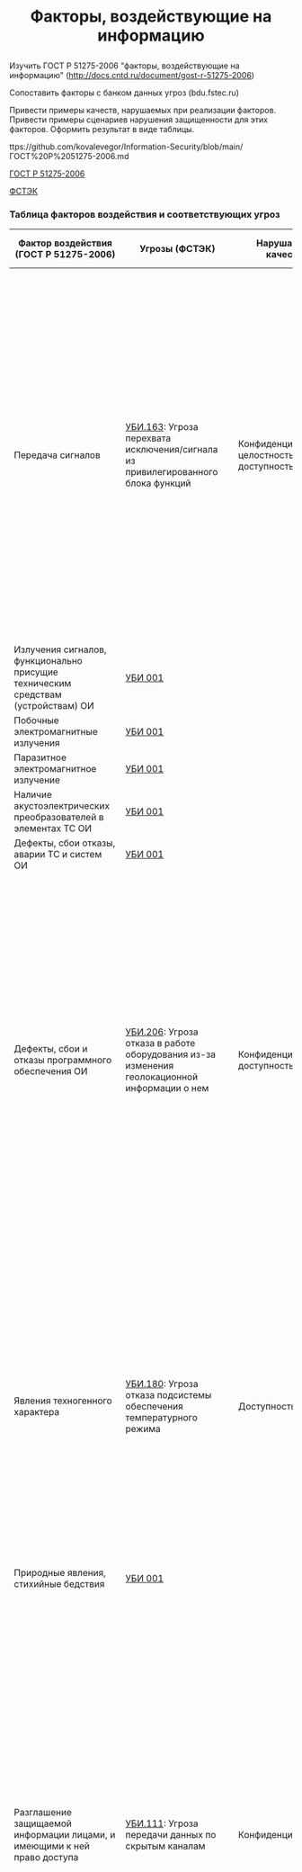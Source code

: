 # <p align = "center">Факторы, воздействующие на информацию</p>

Изучить ГОСТ Р 51275-2006 "факторы, воздействующие на информацию" (http://docs.cntd.ru/document/gost-r-51275-2006)

Сопоставить факторы с банком данных угроз (bdu.fstec.ru)

Привести примеры качеств, нарушаемых при реализации факторов. Привести примеры сценариев нарушения защищенности для этих факторов. Оформить результат в виде таблицы.

ttps://github.com/kovalevegor/Information-Security/blob/main/ГОСТ%20Р%2051275-2006.md

[ГОСТ Р 51275-2006](https://github.com/kovalevegor/Information-Security/blob/main/ГОСТ%20Р%2051275-2006.md)

[ФСТЭК](https://bdu.fstec.ru/threat?ajax=threats&size=100)

### Таблица факторов воздействия и соответствующих угроз

| **Фактор воздействия (ГОСТ Р 51275-2006)** | **Угрозы (ФСТЭК)** | **Нарушаемые качества** | **Примеры сценариев нарушения защищенности** |
|---------------------------------------------|----------------------|--------------------------|--------------------------------------------------|
| Передача сигналов  | [УБИ.163](https://bdu.fstec.ru/threat/ubi.163): Угроза перехвата исключения/сигнала из привилегированного блока функций | Конфиденциальность, целостность, доступность | Нарушитель настраивает систему или программное обеспечение для перехвата исключений, сгенерированных привилегированным блоком функций. При возникновении исключения, нарушитель получает доступ к информации о состоянии программы и данных, с которыми она работает. Нарушитель анализирует перехваченные исключения, извлекая из них информацию о защищаемых данных или системных командах. Нарушитель использует полученную информацию для несанкционированного доступа к защищаемой информации или выполнения привилегированных команд.  |
| Излучения сигналов, функционально присущие техническим средствам (устройствам) ОИ | [УБИ 001]() |  |  |
| Побочные электромагнитные излучения | [УБИ 001]() |  |  |
| Паразитное электромагнитное излучение | [УБИ 001]() |  |  |
| Наличие акустоэлектрических преобразователей в элементах ТС ОИ | [УБИ 001]() |  |  |
| Дефекты, сбои отказы, аварии ТС и систем ОИ | [УБИ 001]() |  |  |
| Дефекты, сбои и отказы программного обеспечения ОИ | [УБИ.206](https://bdu.fstec.ru/threat/ubi.206): Угроза отказа в работе оборудования из-за изменения геолокационной информации о нем | Конфиденциальность, доступность | Нарушитель определяет текущую геолокацию оборудования с ЧПУ и изучает механизмы её определения. Нарушитель перемещает оборудование в другое местоположение, изменяя его геолокационные координаты. Нарушитель пытается изменить геолокационные данные оборудования в системе управления, подделывая информацию о его расположении. При обнаружении измененной геолокационной информации система управления принимает решение о прекращении работы оборудования с ЧПУ, считая его перемещенным в недопустимое местоположение. |
| Явления техногенного характера | [УБИ.180](https://bdu.fstec.ru/threat/ubi.180): Угроза отказа подсистемы обеспечения температурного режима | Доступность | Отключение или вывод из строя вентиляции и температурных приборов приводит к нарушению температурного режима. Температура внутри системы начинает превышать допустимые значения, что вызывает перегрев и возможное повреждение компонентов системы. Из-за перегрева выходят из строя критически важные компоненты системы, что приводит к системному сбою или повреждению всей системы. Это может вызвать остановку работы сервисов, утрату данных и необходимость дорогостоящего ремонта. |
| Природные явления, стихийные бедствия | [УБИ 001]() |  |  |
| Разглашение защищаемой информации лицами, и имеющими к ней право доступа | [УБИ.111](https://bdu.fstec.ru/threat/ubi.111): Угроза передачи данных по скрытым каналам | Конфиденциальность | Легальный пользователь, имеющий права на установку программного обеспечения в системе, устанавливает специализированное ПО, которое может внедрять защищаемую информацию в легитимные пакеты данных. Это ПО может быть маскирующим или использующим методы стеганографии. Специализированное ПО собирает защищаемую информацию и маскирует её под служебные протоколы или внедряет в легитимно передаваемые данные. Злоумышленник передает эти данные по сети, используя легитимные каналы связи, такие как электронная почта, веб-трафик или съёмные носители. На стороне получателя, злоумышленник получает эти данные и использует соответствующее ПО для их извлечения и расшифровки. |
| Неправомерные действия со стороны лиц, и имеющих право доступа к защищаемой информации | [УБИ.063](https://bdu.fstec.ru/threat/ubi.063v): Угроза некорректного использования функционала программного и аппаратного обеспечения | Конфиденциальность, целостность, доступность | Злоумышленник изучает документацию и возможности программных и аппаратных средств, чтобы выявить потенциальные слабости и нестандартные способы их использования. Он получает доступ к системе, возможно, под видом легитимного пользователя. Злоумышленник вводит нестандартные или некорректные команды, которые не ожидаются системой. Например, команда может использовать функцию системы таким образом, чтобы она выполняла деструктивные действия, такие как удаление данных, переполнение буфера или запуск несанкционированных процессов. |
| Несанкционированный доступ к информации | [УБИ.074](https://bdu.fstec.ru/threat/ubi.074): Угроза несанкционированного доступа к аутентификационной информации | Конфиденциальность | Злоумышленник получает физический или удаленный доступ к компьютеру. Это может быть достигнуто через эксплуатацию уязвимостей в ПО, социальную инженерию или использование вредоносного ПО. Злоумышленник использует специальные инструменты или скрипты для сканирования оперативной памяти компьютера, чтобы найти и извлечь пароли и учетные данные, которые временно сохраняются там. Это может быть достигнуто через использование дебаггера или других программных инструментов для анализа памяти. Злоумышленник ищет файлы, которые могут содержать пароли и учетные данные, например, файлы конфигураций, файлы сессий или текстовые файлы с открытыми паролями. Эти файлы могут быть скопированы на внешние носители или отправлены злоумышленнику через интернет. |
| Недостатки организационного обеспечения защиты информации | [УБИ.098](https://bdu.fstec.ru/threat/ubi.098): Угроза обнаружения открытых портов и идентификации привязанных к ним сетевых служб | Конфиденциальность | Злоумышленник получает доступ к дискредитируемой вычислительной сети, возможно, через эксплойт, фишинговую атаку или с использованием скомпрометированных учетных данных. Злоумышленник использует специализированное программное обеспечение для сканирования сетевых портов системы. Сканирование позволяет выявить открытые порты и определить, какие сервисы на них работают. Определяется, по каким портам можно осуществлять деструктивные воздействия напрямую, а по каким требуется обход межсетевых экранов. Для атак на защищенные порты могут быть применены специальные техники обхода, такие как туннелирование, фрагментация пакетов или использование легитимных сервисов для скрытого доступа. |
| Ошибки обслуживающего персонала ОИ | [УБИ.097](https://bdu.fstec.ru/threat/ubi.097): Угроза несогласованности правил доступа к большим данным | Конфиденциальность, доступность | Обслуживающий персонал или администраторы системы допускают ошибки при назначении прав доступа пользователям. Пользователь, получивший избыточные привилегии, получает доступ к защищаемой информации, к которой он не должен иметь доступа. Это может привести к утечке конфиденциальной информации или её неправомерному использованию. |
| Доступ к защищаемой информации с применением технических средств | [УБИ.088](https://bdu.fstec.ru/threat/ubi.088): Угроза несанкционированного копирования защищаемой информации | Конфиденциальность | Злоумышленник получает доступ к системе через уязвимость в программном обеспечении, фишинговую атаку, кражу учетных данных или социальную инженерию. Злоумышленник использует учетную запись с недостаточно ограниченными правами доступа. Злоумышленник осуществляет поиск конфиденциальной информации в системе, используя имеющиеся права доступа. Он находит файлы, документы или базы данных, содержащие защищаемую информацию. Злоумышленник копирует найденную информацию на съемный носитель (USB-накопитель, внешний жесткий диск) или загружает её в облачное хранилище, доступное вне системы. Если информация обрабатывается в нешифрованном виде, злоумышленник делает копию именно в этот момент. |
| Несанкционированный доступ к защищаемой информации | [УБИ.023](https://bdu.fstec.ru/threat/ubi.023): Угроза изменения компонентов информационной (автоматизированной) системы | Конфиденциальность, целостность, доступность | Злоумышленник получает доступ к сети, файлам и внедряет закладки путем несанкционированного изменения программных или аппаратных средств информационной системы. Это позволяет ему или другому нарушителю осуществлять несанкционированные действия. |
| Блокирование доступа к защищаемой информации путем перегрузки технических средств обработки информации ложными заявками на ее обработку | [УБИ.029](https://bdu.fstec.ru/threat/ubi.029): Угроза использования вычислительных ресурсов суперкомпьютера «паразитными» процессами | Доступность | Злоумышленник получает доступ к суперкомпьютеру, возможно, через учетную запись с недостаточными мерами безопасности. Вредоносное ПО или скрипт подготавливается для запуска на суперкомпьютере. Злоумышленник запускает задание, которое создаёт большое количество процессов-потомков. Эти процессы не завершаются корректно после выполнения задания и продолжают оставаться в памяти. Вредоносное ПО запускается и начинает создавать дополнительные процессы, маскируясь под легитимные задачи. |
| Действия криминальных групп и отдельных преступных субъектов | [УБИ.061](https://bdu.fstec.ru/threat/ubi.061?viewtype=list): Угроза некорректного задания структуры данных транзакции | Целостность, доступность | Злоумышленник получает доступ к клиентскому приложению или базе данных с возможностью выполнения транзакций. Злоумышленник изучает механизм обработки транзакций и ищет уязвимости. Злоумышленник инициирует транзакцию и прерывает её выполнение, что приводит к неполному выполнению. Например, транзакция может быть прервана на этапе передачи данных, что приводит к некорректным или неполным записям в базе данных. |
| Искажение, уничтожение или блокирование информации с применением технических средств | [УБИ.006](https://bdu.fstec.ru/threat/ubi.006): Угроза внедрения кода или данных | Конфиденциальность, доступность, целостность | Злоумышленник внедряет вредоносный код в информационную систему или IoT-устройство через уязвимости ПО, слабую антивирусную защиту или открытый Telnet-порт. Код активируется вручную пользователем, автоматически при наступлении определенных условий или с использованием учетных данных по умолчанию. |

